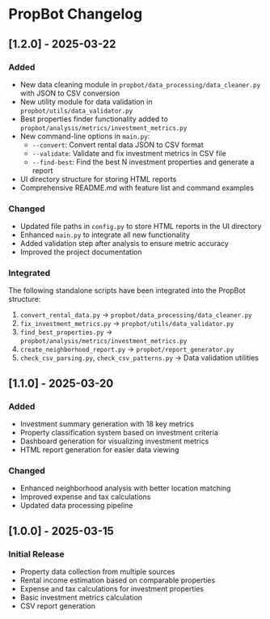 # PropBot Changelog

## [1.2.0] - 2025-03-22

### Added
- New data cleaning module in `propbot/data_processing/data_cleaner.py` with JSON to CSV conversion
- New utility module for data validation in `propbot/utils/data_validator.py`
- Best properties finder functionality added to `propbot/analysis/metrics/investment_metrics.py`
- New command-line options in `main.py`:
  - `--convert`: Convert rental data JSON to CSV format
  - `--validate`: Validate and fix investment metrics in CSV file
  - `--find-best`: Find the best N investment properties and generate a report
- UI directory structure for storing HTML reports
- Comprehensive README.md with feature list and command examples

### Changed
- Updated file paths in `config.py` to store HTML reports in the UI directory
- Enhanced `main.py` to integrate all new functionality
- Added validation step after analysis to ensure metric accuracy
- Improved the project documentation

### Integrated
The following standalone scripts have been integrated into the PropBot structure:
1. `convert_rental_data.py` → `propbot/data_processing/data_cleaner.py`
2. `fix_investment_metrics.py` → `propbot/utils/data_validator.py`
3. `find_best_properties.py` → `propbot/analysis/metrics/investment_metrics.py`
4. `create_neighborhood_report.py` → `propbot/report_generator.py`
5. `check_csv_parsing.py`, `check_csv_patterns.py` → Data validation utilities

## [1.1.0] - 2025-03-20

### Added
- Investment summary generation with 18 key metrics
- Property classification system based on investment criteria
- Dashboard generation for visualizing investment metrics
- HTML report generation for easier data viewing

### Changed
- Enhanced neighborhood analysis with better location matching
- Improved expense and tax calculations
- Updated data processing pipeline

## [1.0.0] - 2025-03-15

### Initial Release
- Property data collection from multiple sources
- Rental income estimation based on comparable properties
- Expense and tax calculations for investment properties
- Basic investment metrics calculation
- CSV report generation 